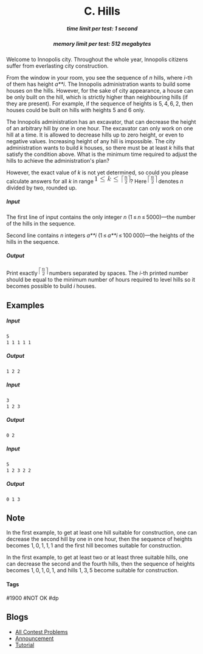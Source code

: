 <h1 style='text-align: center;'> C. Hills</h1>

<h5 style='text-align: center;'>time limit per test: 1 second</h5>
<h5 style='text-align: center;'>memory limit per test: 512 megabytes</h5>

Welcome to Innopolis city. Throughout the whole year, Innopolis citizens suffer from everlasting city construction. 

From the window in your room, you see the sequence of *n* hills, where *i*-th of them has height *a**i*. The Innopolis administration wants to build some houses on the hills. However, for the sake of city appearance, a house can be only built on the hill, which is strictly higher than neighbouring hills (if they are present). For example, if the sequence of heights is 5, 4, 6, 2, then houses could be built on hills with heights 5 and 6 only.

The Innopolis administration has an excavator, that can decrease the height of an arbitrary hill by one in one hour. The excavator can only work on one hill at a time. It is allowed to decrease hills up to zero height, or even to negative values. Increasing height of any hill is impossible. The city administration wants to build *k* houses, so there must be at least *k* hills that satisfy the condition above. What is the minimum time required to adjust the hills to achieve the administration's plan?

However, the exact value of *k* is not yet determined, so could you please calculate answers for all *k* in range ![](images/c239e3441aedbd42f6603a403dbf2ff06fcdc2df.png)? Here ![](images/436c67fb032fb91d454d2867f494790ee9276b17.png) denotes *n* divided by two, rounded up.

##### Input

The first line of input contains the only integer *n* (1 ≤ *n* ≤ 5000)—the number of the hills in the sequence.

Second line contains *n* integers *a**i* (1 ≤ *a**i* ≤ 100 000)—the heights of the hills in the sequence.

##### Output

Print exactly ![](images/436c67fb032fb91d454d2867f494790ee9276b17.png) numbers separated by spaces. The *i*-th printed number should be equal to the minimum number of hours required to level hills so it becomes possible to build *i* houses.

## Examples

##### Input


```text
5  
1 1 1 1 1  

```
##### Output


```text
1 2 2   

```
##### Input


```text
3  
1 2 3  

```
##### Output


```text
0 2   

```
##### Input


```text
5  
1 2 3 2 2  

```
##### Output


```text
0 1 3   

```
## Note

In the first example, to get at least one hill suitable for construction, one can decrease the second hill by one in one hour, then the sequence of heights becomes 1, 0, 1, 1, 1 and the first hill becomes suitable for construction.

In the first example, to get at least two or at least three suitable hills, one can decrease the second and the fourth hills, then the sequence of heights becomes 1, 0, 1, 0, 1, and hills 1, 3, 5 become suitable for construction.



#### Tags 

#1900 #NOT OK #dp 

## Blogs
- [All Contest Problems](../Codeforces_Round_500_(Div._1)_[based_on_EJOI].md)
- [Announcement](../blogs/Announcement.md)
- [Tutorial](../blogs/Tutorial.md)
